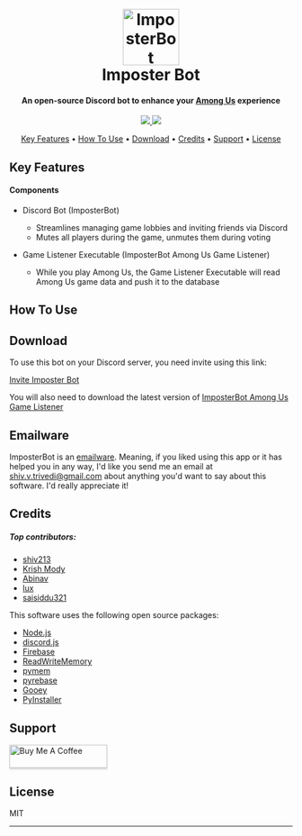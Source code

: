 <h1 align="center">
  <br>
  <a href="https://github.com/shiv213/ImposterBot"><img src="https://i.imgur.com/TLMyjPM.png" alt="ImposterBot" width="100"></a>
  <br>
  Imposter Bot
  <br>
</h1>

<h4 align="center">An open-source Discord bot to enhance your <a href="http://www.innersloth.com/gameAmongUs.php">Among Us</a> experience</h4>

<p align="center">
  <a href="https://saythanks.io/to/shiv.v.trivedi%40gmail.com">
      <img src="https://img.shields.io/badge/SayThanks.io-%E2%98%BC-1EAEDB.svg">
  </a>
  <a href="https://paypal.me/shivvtrivedi">
    <img src="https://img.shields.io/badge/$-donate-ff69b4.svg?maxAge=2592000&amp;style=flat">
  </a>
</p>

<p align="center">
  <a href="#key-features">Key Features</a> •
  <a href="#how-to-use">How To Use</a> •
  <a href="#download">Download</a> •
  <a href="#credits">Credits</a> •
  <a href="#support">Support</a> •
  <a href="#license">License</a>
</p>

## Key Features
#### Components
* Discord Bot (ImposterBot)
    - Streamlines managing game lobbies and inviting friends via Discord
    - Mutes all players during the game, unmutes them during voting 


* Game Listener Executable (ImposterBot Among Us Game Listener)
    - While you play Among Us, the Game Listener Executable will read Among Us game data and push it to the database   

## How To Use


## Download

To use this bot on your Discord server, you need invite using this link: 

[Invite Imposter Bot](https://discord.com/oauth2/authorize?client_id=755510808397742171&permissions=66583376&scope=bot)

You will also need to download the latest version of [ImposterBot Among Us Game Listener](https://github.com/shiv213/ImposterBot/releases/latest)

## Emailware

ImposterBot is an [emailware](https://en.wiktionary.org/wiki/emailware). Meaning, if you liked using this app or it has helped you in any way, I'd like you send me an email at <shiv.v.trivedi@gmail.com> about anything you'd want to say about this software. I'd really appreciate it!

## Credits
##### Top contributors:
- [shiv213](https://shivvtrivedi.com/)
- [Krish Mody](https://github.com/Krish-Mody)
- [Abinav](https://github.com/abinav62)
- [lux](https://github.com/ynx0)
- [saisiddu321](https://github.com/saisiddu321)

This software uses the following open source packages:
- [Node.js](https://nodejs.org/)
- [discord.js](https://discord.js.org/)
- [Firebase](https://firebase.google.com/)
- [ReadWriteMemory](https://github.com/vsantiago113/ReadWriteMemory)
- [pymem](https://github.com/srounet/Pymem)
- [pyrebase](https://github.com/thisbejim/Pyrebase)
- [Gooey](https://github.com/chriskiehl/Gooey)
- [PyInstaller](https://www.pyinstaller.org/)


## Support
<a href="https://www.buymeacoffee.com/shivvtrivedi" target="_blank"><img src="https://www.buymeacoffee.com/assets/img/custom_images/purple_img.png" alt="Buy Me A Coffee" style="height: 41px !important;width: 174px !important;box-shadow: 0px 3px 2px 0px rgba(190, 190, 190, 0.5) !important;-webkit-box-shadow: 0px 3px 2px 0px rgba(190, 190, 190, 0.5) !important;" ></a>

## License

MIT

---
